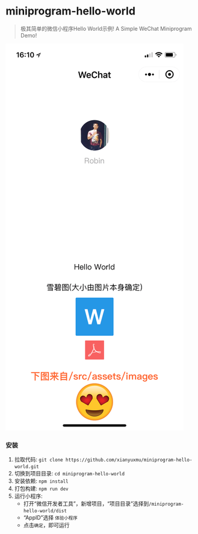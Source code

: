 # miniprogram-hello-world

> 极其简单的微信小程序Hello World示例! A Simple WeChat Miniprogram Demo!

![小程序运行截图](https://github.com/xianyuxmu/miniprogram-hello-world/raw/master/images/demo-screenshot.png)

### 安装

1. 拉取代码: `git clone https://github.com/xianyuxmu/miniprogram-hello-world.git`
2. 切换到项目目录: `cd miniprogram-hello-world`
3. 安装依赖: `npm install`
4. 打包构建: `npm run dev`
5. 运行小程序:
	* 打开“微信开发者工具”，新增项目，“项目目录”选择到`/miniprogram-hello-world/dist`
	* “AppID”选择 `体验小程序`
	* 点击`确定`，即可运行
